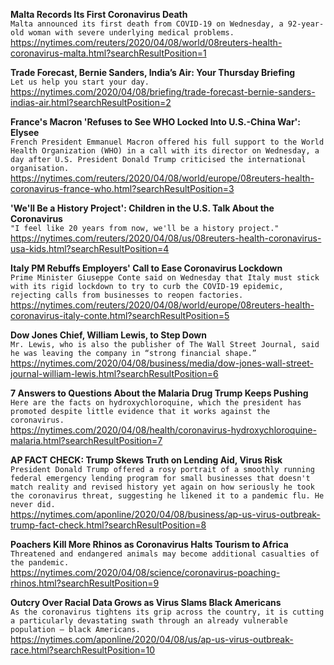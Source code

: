**Malta Records Its First Coronavirus Death**\
`Malta announced its first death from COVID-19 on Wednesday, a 92-year-old woman with severe underlying medical problems.`\
https://nytimes.com/reuters/2020/04/08/world/08reuters-health-coronavirus-malta.html?searchResultPosition=1

**Trade Forecast, Bernie Sanders, India’s Air: Your Thursday Briefing**\
`Let us help you start your day. `\
https://nytimes.com/2020/04/08/briefing/trade-forecast-bernie-sanders-indias-air.html?searchResultPosition=2

**France's Macron 'Refuses to See WHO Locked Into U.S.-China War': Elysee**\
`French President Emmanuel Macron offered his full support to the World Health Organization (WHO) in a call with its director on Wednesday, a day after U.S. President Donald Trump criticised the international organisation.`\
https://nytimes.com/reuters/2020/04/08/world/europe/08reuters-health-coronavirus-france-who.html?searchResultPosition=3

**'We'll Be a History Project': Children in the U.S. Talk About the Coronavirus**\
`"I feel like 20 years from now, we'll be a history project." `\
https://nytimes.com/reuters/2020/04/08/us/08reuters-health-coronavirus-usa-kids.html?searchResultPosition=4

**Italy PM Rebuffs Employers' Call to Ease Coronavirus Lockdown**\
`Prime Minister Giuseppe Conte said on Wednesday that Italy must stick with its rigid lockdown to try to curb the COVID-19 epidemic, rejecting calls from businesses to reopen factories.`\
https://nytimes.com/reuters/2020/04/08/world/europe/08reuters-health-coronavirus-italy-conte.html?searchResultPosition=5

**Dow Jones Chief, William Lewis, to Step Down**\
`Mr. Lewis, who is also the publisher of The Wall Street Journal, said he was leaving the company in “strong financial shape.”`\
https://nytimes.com/2020/04/08/business/media/dow-jones-wall-street-journal-william-lewis.html?searchResultPosition=6

**7 Answers to Questions About the Malaria Drug Trump Keeps Pushing**\
`Here are the facts on hydroxychloroquine, which the president has promoted despite little evidence that it works against the coronavirus.`\
https://nytimes.com/2020/04/08/health/coronavirus-hydroxychloroquine-malaria.html?searchResultPosition=7

**AP FACT CHECK: Trump Skews Truth on Lending Aid, Virus Risk**\
`President Donald Trump offered a rosy portrait of a smoothly running federal emergency lending program for small businesses that doesn't match reality and revised history yet again on how seriously he took the coronavirus threat, suggesting he likened it to a pandemic flu. He never did.`\
https://nytimes.com/aponline/2020/04/08/business/ap-us-virus-outbreak-trump-fact-check.html?searchResultPosition=8

**Poachers Kill More Rhinos as Coronavirus Halts Tourism to Africa**\
`Threatened and endangered animals may become additional casualties of the pandemic.`\
https://nytimes.com/2020/04/08/science/coronavirus-poaching-rhinos.html?searchResultPosition=9

**Outcry Over Racial Data Grows as Virus Slams Black Americans**\
`As the coronavirus tightens its grip across the country, it is cutting a particularly devastating swath through an already vulnerable population — black Americans.`\
https://nytimes.com/aponline/2020/04/08/us/ap-us-virus-outbreak-race.html?searchResultPosition=10

